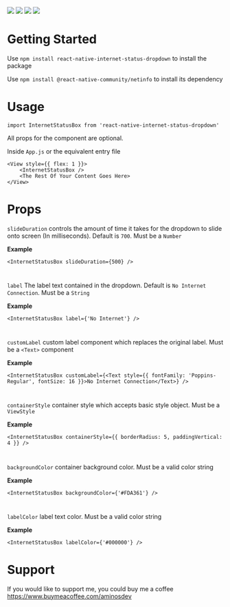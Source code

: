 <img src="https://img.shields.io/npm/dt/react-native-internet-status-dropdown?color=%23FDA361&label=downloads&style=for-the-badge"> <img src="https://img.shields.io/npm/v/react-native-internet-status-dropdown?color=%23FFADAD&label=version&style=for-the-badge"> <img src="https://img.shields.io/static/v1?label=platform&message=Android | IOS&style=for-the-badge&color=%23BDB2FF"> <img src="https://img.shields.io/static/v1?label=license&message=mit&style=for-the-badge&color=%23ABC4FF">

# Getting Started
Use `npm install react-native-internet-status-dropdown` to install the package

Use `npm install @react-native-community/netinfo` to install its dependency

# Usage
`import InternetStatusBox from 'react-native-internet-status-dropdown'`

All props for the component are optional.

Inside `App.js` or the equivalent entry file

```
<View style={{ flex: 1 }}>
    <InternetStatusBox />
    <The Rest Of Your Content Goes Here>
</View>
```

# Props
`slideDuration` controls the amount of time it takes for the dropdown to slide onto screen (In milliseconds). Default is `700`. Must be a `Number`

**Example** 

`<InternetStatusBox slideDuration={500} />`
#

`label` The label text contained in the dropdown. Default is `No Internet Connection`. Must be a `String`

**Example** 

`<InternetStatusBox label={'No Internet'} />`
#

`customLabel` custom label component which replaces the original label. Must be a `<Text>` component

**Example**

`<InternetStatusBox customLabel={<Text style={{ fontFamily: 'Poppins-Regular', fontSize: 16 }}>No Internet Connection</Text>} />`
#

`containerStyle` container style which accepts basic style object. Must be a `ViewStyle`

**Example** 

`<InternetStatusBox containerStyle={{ borderRadius: 5, paddingVertical: 4 }} />`
#

`backgroundColor` container background color. Must be a valid color string

**Example** 

`<InternetStatusBox backgroundColor={'#FDA361'} />`
#

`labelColor` label text color. Must be a valid color string

**Example** 

`<InternetStatusBox labelColor={'#000000'} />`

# Support
If you would like to support me, you could buy me a coffee https://www.buymeacoffee.com/aminosdev
